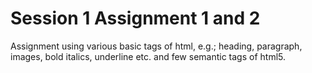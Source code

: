 # Session 1 Assignment 1 and 2
Assignment using various basic tags of html, e.g.; heading, paragraph, images, bold italics, underline etc. and few semantic tags of html5. 
